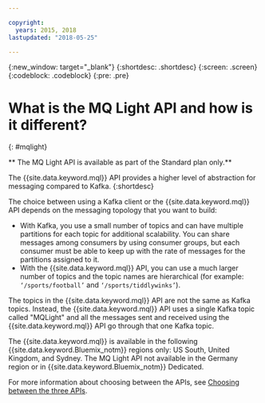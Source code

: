 ```yaml
---

copyright:
  years: 2015, 2018
lastupdated: "2018-05-25"

---
```


{:new_window: target="_blank"}
{:shortdesc: .shortdesc}
{:screen: .screen}
{:codeblock: .codeblock}
{:pre: .pre}

# What is the MQ Light API and how is it different?
{: #mqlight}

** The MQ Light API is available as part of the Standard plan only.**
<br/>

The {{site.data.keyword.mql}} API provides a higher level of abstraction for messaging compared to Kafka.
{:shortdesc}

The choice between using a Kafka client or the {{site.data.keyword.mql}} API depends on the messaging topology that you
want to build:

* With Kafka, you use a small number of topics and can have multiple partitions for each topic for additional scalability. You can share messages among consumers by using consumer groups, but each consumer must be able to keep up with the rate of messages for the partitions assigned to it.
* With the {{site.data.keyword.mql}} API, you can use a much larger number of topics and the topic names are hierarchical (for example: <code>‘/sports/football’</code> and <code>‘/sports/tiddlywinks’</code>). 

The topics in the {{site.data.keyword.mql}} API are not the same
as Kafka topics. Instead, the {{site.data.keyword.mql}} API uses a
single Kafka topic called "MQLight" and all the messages sent and received using the {{site.data.keyword.mql}} API go through that one Kafka topic.

The {{site.data.keyword.mql}} is available in the following
{{site.data.keyword.Bluemix_notm}} regions only: US South, United Kingdom, and Sydney. The MQ Light API not available in the Germany region or in
{{site.data.keyword.Bluemix_notm}} Dedicated.

<!-- begin STAGING ONLY -->
For more information about choosing between the APIs, see [Choosing between the three APIs](/docs/services/MessageHub/messagehub087.html).
<!-- end STAGING ONLY -->

